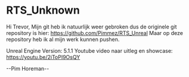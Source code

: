 # RTS_Unknown

Hi Trevor, Mijn git heb ik natuurlijk weer gebroken dus de originele git repository is hier: https://github.com/Pimmez/RTS_Unreal
Maar op deze repository heb ik al mijn werk kunnen pushen. 

Unreal Engine Version: 5.1.1
Youtube video naar uitleg en showcase: https://youtu.be/2iToPI9OsQY 

--Pim Horeman--
